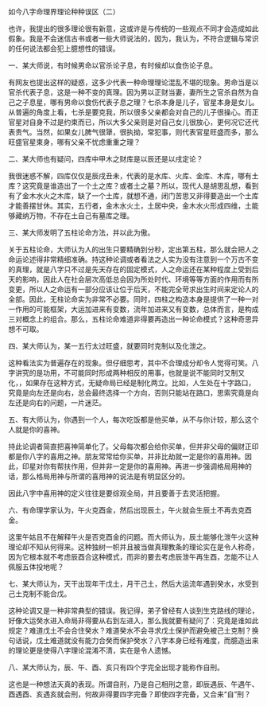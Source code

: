 如今八字命理界理论种种误区（二）

也许，我提出的很多理论很有新意，这或许是与传统的一些观点不同才会造成如此假象。我是不会迷信古书或者一些大师说法的，因为，我认为，不符合逻辑与常识的任何说法都会犯上臆想性的错误。

一、某大师说，有时候男命以官杀论子息，有时候却以食伤论子息。

有网友也提出这样的疑惑，这多少代表一种命理理论混乱不堪的现象。男命当是以官杀代表子息，这是一种不变的真理。因为男以正财当妻，妻所生之官杀自然为自己之子息星，哪有男命以食伤代表子息之理？七杀本身是儿子，官星本身是女儿。从普遍的角度上看，七杀是要克我，所以很多父亲都会对自己的儿子很操心。而正官星对自身不过是约束而已，所以大多父亲则是对自己女儿很放心，更何况它还代表贵气。当然，如果女儿脾气很犟，很执拗，常犯事，则代表官星旺盛而多，那么旺盛官星束身，哪有父亲不忧虑重重之理？

二、某大师也有疑问，四库中甲木之财库是以辰还是以戌定论？

我很迷惑不解，四库仅仅是辰戌丑未，代表的是水库、火库、金库、木库，哪有土库？这究竟是谁造出了一个土之库？或者土之墓？所以，现代人是胡思乱想，看到有了金木水火之木库，缺了一个土库，就想不通，闭门苦思又非得要造出一个土库才能善摆甘休。其实，五行者，金木水火土，土居中央，金木水火形成四维，土能够藏纳万物，不存在土自己有墓库之理。

三、某大师发明了五柱论命方法，并以此为傲。

关于五柱论命，大师认为人的出生只要精确到分秒，定出第五柱，那么就会把人之命运论述得非常精细准确。持这种论调或者看法之人实为没有注意到一个万古不变的真理，就是八字只不过是先天存在的固定模式，人之命运还在某种程度上受到后天的影响，因此人在社会层次高低总会因为所处时代、环境等等方面的作用而有所变更，所以人之命运有一部分应该让位于后天，不能完全苛求出生时间来定论人的全部。因此，无柱论命实为非常不必要。同时，四柱之构造本身是提供了一种一对一作用的可能框架，大运加进来有变数，流年加进来又有变数，总体而言，是构成三对概念上的组合。那么，五柱论命难道非得要再造出一种论命模式？这种奇思异想不可取。

四、某大师认为，某一五行太过旺盛，就要同时克制以及化泄之。

这种看法实为普遍存在的现象。但仔细思考，其中不合理成分却令人觉得可笑。八字讲究的是功用，不可能同时形成两种相反的用事，也就是说不能同时又制又化，，如果存在这种方式，无疑命局已经是制化两立。比如，人生处在十字路口，究竟是向左还是向右，总会最终选择一个方向，否则只能站在路口，思索究竟是向左还是向右的问题，一片迷茫。

五、有大师认为，你遇到一个人，每次吃饭都是他买单，从不与你计较，那么这个人就是你的喜神。

持此论调者简直把喜神简单化了。父母每次都会给你买单，但并非父母的偏财正印都是你八字的喜用之神。朋友常常给你买单，并非比劫就一定是你的喜用神。因此，印星对你有帮扶作用，但并非一定是你的喜用神。再进一步强调格局用神的话，那么格局用神与所谓的喜用神的说法是有明显区分的。

因此八字中喜用神的定义往往是要综观全局，并且要善于去灵活把握。

六、有命理学家认为，午火克酉金，然后出现辰土，午火就会生辰土不再去克酉金。

这里午姑且不在解释午火是否克酉金的问题。而大师认为，辰土能够化泄午火这种理论却不知从何得来。这种独树一帜并且被当做真理教条的理论实在是令人称奇，因为它根本就不考虑辰酉合这种模式，而非的要去考虑辰泄午再生酉，怎能不让人佩服五体投地呢？

七、某大师认为，天干出现年干戊土，月干己土，然后大运流年遇到癸水，水受到己土克制不能合戊。

这种论调又是一种非常典型的错误。我记得，弟子曾经有人谈到生克路线的理论，好像大运癸水进入命局非得要从右到左进入，那么我就要有疑问了：究竟是谁如此规定？难道戊土不会合住癸水？难道癸水不会寻求戊土保护而避免被己土克制？换句话说，戊土难道就没有能力合癸而保护癸水？八字本身已经有难度，而臆造出来的理论更是使得八字理论混淆不清，实在是令人遗憾。

八、某大师认为，辰、午、酉、亥只有四个字完全出现才能称作自刑。

这也是一种想法天真的表现。所谓自刑，乃是自己相刑之意，即辰遇辰、午遇午、酉遇酉、亥遇亥就会刑，何故非得要四字完备？即使四字完备，又合来“自”刑？

